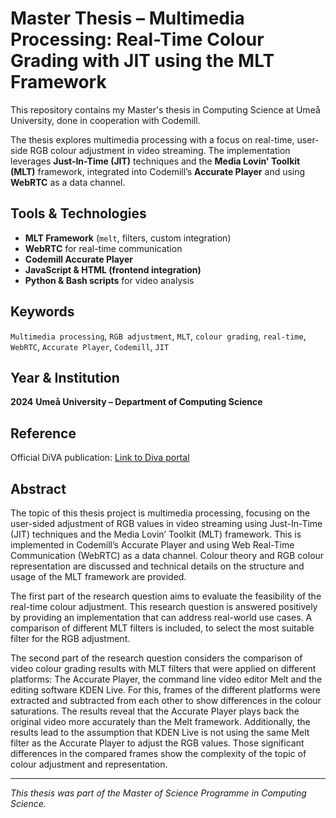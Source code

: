 # Master Thesis – Multimedia Processing: Real-Time Colour Grading with JIT using the MLT Framework

This repository contains  my Master's thesis in Computing Science at Umeå University, done in cooperation with Codemill.

The thesis explores multimedia processing with a focus on real-time, user-side RGB colour adjustment in video streaming. The implementation leverages **Just-In-Time (JIT)** techniques and the **Media Lovin' Toolkit (MLT)** framework, integrated into Codemill’s **Accurate Player** and using **WebRTC** as a data channel.


## Tools & Technologies
- **MLT Framework** (`melt`, filters, custom integration)
- **WebRTC** for real-time communication
- **Codemill Accurate Player**
- **JavaScript & HTML (frontend integration)**
- **Python & Bash scripts** for video analysis


## Keywords
`Multimedia processing`, `RGB adjustment`, `MLT`, `colour grading`, `real-time`, `WebRTC`, `Accurate Player`, `Codemill`, `JIT`

## Year & Institution
**2024** 
**Umeå University – Department of Computing Science**

## Reference
Official DiVA publication: 
[Link to Diva portal](www.diva-portal.org/smash/record.jsf?pid=diva2%3A1870057&dswid=-6973)

## Abstract
The topic of this thesis project is multimedia processing, focusing on the user-sided adjustment of RGB values in video streaming using Just-In-Time (JIT) techniques and the Media Lovin’ Toolkit (MLT) framework. This is implemented in Codemill’s Accurate Player and using Web Real-Time Communication (WebRTC) as a data channel. Colour theory and RGB colour representation are discussed and technical details on the structure and usage of the MLT framework are provided.

The first part of the research question aims to evaluate the feasibility of the real-time colour adjustment. This research question is answered positively by providing an implementation that can address real-world use cases. A comparison of different MLT filters is included, to select the most suitable filter for the RGB adjustment.

The second part of the research question considers the comparison of video colour grading results with MLT filters that were applied on different platforms: The Accurate Player, the command line video editor Melt and the editing software KDEN Live. For this, frames of the different platforms were extracted and subtracted from each other to show differences in the colour saturations. The results reveal that the Accurate Player plays back the original video more accurately than the Melt framework. Additionally, the results lead to the assumption that KDEN Live is not using the same Melt filter as the Accurate Player to adjust the RGB values. Those significant differences in the compared frames show the complexity of the topic of colour adjustment and representation.

---

*This thesis was part of the Master of Science Programme in Computing Science.*
